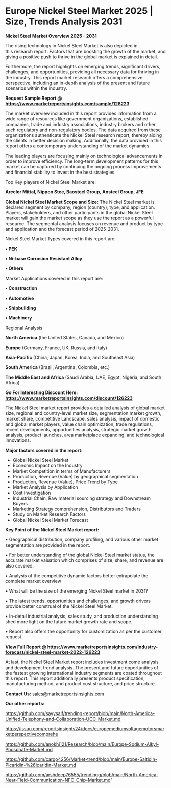  # Europe Nickel Steel Market 2025 | Size, Trends Analysis 2031

<Strong> Nickel Steel Market Overview 2025 - 2031</strong>

The rising technology in Nickel Steel Market is also depicted in this research report. Factors that are boosting the growth of the market, and giving a positive push to thrive in the global market is explained in detail.

Furthermore, the report highlights on emerging trends, significant drivers, challenges, and opportunities, providing all necessary data for thriving in the industry. This report market research offers a comprehensive perspective, including an in-depth analysis of the present and future scenarios within the industry.

<strong>Request Sample Report @ <a href=https://www.marketreportsinsights.com/sample/126223>https://www.marketreportsinsights.com/sample/126223</a></strong>

The market overview included in this report provides information from a wide range of resources like government organizations, established companies, trade and industry associations, industry brokers and other such regulatory and non-regulatory bodies. The data acquired from these organizations authenticate the Nickel Steel research report, thereby aiding the clients in better decision making. Additionally, the data provided in this report offers a contemporary understanding of the market dynamics.

The leading players are focusing mainly on technological advancements in order to improve efficiency. The long-term development patterns for this market can be captured by continuing the ongoing process improvements and financial stability to invest in the best strategies.

Top Key players of Nickel Steel Market are:

<strong>Arcelor Mittal, Nippon Stee, Baosteel Group, Ansteel Group, JFE</strong>

<strong><b>Global Nickel Steel Market Scope and Size:</b></strong>
The Nickel Steel market is declared segment by company, region (country), type, and application. Players, stakeholders, and other participants in the global Nickel Steel market will gain the market scope as they use the report as a powerful resource. The segmental analysis focuses on revenue and product by type and application and the forecast period of 2025-2031.

Nickel Steel Market Types covered in this report are:

<strong>• PEK

• Ni-base Corrosion Resistant Alloy

• Others</strong>

Market Applications covered in this report are:

<strong>• Construction 

• Automotive 

• Shipbuilding 

• Machinery</strong> 

Regional Analysis

<strong>North America</strong> (the United States, Canada, and Mexico)

<strong>Europe</strong> (Germany, France, UK, Russia, and Italy)

<strong>Asia-Pacific</strong> (China, Japan, Korea, India, and Southeast Asia)

<strong>South America</strong> (Brazil, Argentina, Colombia, etc.)

<strong>The Middle East and Africa</strong> (Saudi Arabia, UAE, Egypt, Nigeria, and South Africa)

<strong>Go For Interesting Discount Here: <a href=https://www.marketreportsinsights.com/discount/126223>https://www.marketreportsinsights.com/discount/126223</a></strong>

The Nickel Steel market report provides a detailed analysis of global market size, regional and country-level market size, segmentation market growth, market share, competitive Landscape, sales analysis, impact of domestic and global market players, value chain optimization, trade regulations, recent developments, opportunities analysis, strategic market growth analysis, product launches, area marketplace expanding, and technological innovations.

<strong><b>Major factors covered in the report:</b></strong>
<ul>
  <li>Global Nickel Steel Market </li>
  <li>Economic Impact on the Industry</li>
  <li>Market Competition in terms of Manufacturers</li>
  <li>Production, Revenue (Value) by geographical segmentation</li>
  <li>Production, Revenue (Value), Price Trend by Type</li>
  <li>Market Analysis by Application</li>
  <li>Cost Investigation</li>
  <li>Industrial Chain, Raw material sourcing strategy and Downstream Buyers</li>
  <li>Marketing Strategy comprehension, Distributors and Traders</li>
  <li>Study on Market Research Factors</li>
  <li>Global Nickel Steel Market Forecast</li>
</ul>

<strong><b>Key Point of the Nickel Steel Market report:</b></strong>

• Geographical distribution, company profiling, and various other market segmentation are provided in the report.

• For better understanding of the global Nickel Steel market status, the accurate market valuation which comprises of size, share, and revenue are also covered.

• Analysis of the competitive dynamic factors better extrapolate the complete market overview

• What will be the size of the emerging Nickel Steel market in 2031?

• The latest trends, opportunities and challenges, and growth drivers provide better construal of the Nickel Steel Market.

• In-detail industrial analysis, sales study, and production understanding shed more light on the future market growth rate and scope.

• Report also offers the opportunity for customization as per the customer request.

<strong><b>View Full Report @ <a href=https://www.marketreportsinsights.com/industry-forecast/nickel-steel-market-2022-126223>https://www.marketreportsinsights.com/industry-forecast/nickel-steel-market-2022-126223</a></b></strong>


At last, the Nickel Steel Market report includes investment come analysis and development trend analysis. The present and future opportunities of the fastest growing international industry segments are coated throughout this report. This report additionally presents product specification, manufacturing method, and product cost structure, and price structure.

<strong>Contact Us:</strong>
sales@marketreportsinsights.com

<strong>Our other reports:</strong>

<a href=https://github.com/sayysaif/trending-report/blob/main/North-America-Unified-Telephony-and-Collaboration-UCC-Market.md>https://github.com/sayysaif/trending-report/blob/main/North-America-Unified-Telephony-and-Collaboration-UCC-Market.md</a>

<a href=https://issuu.com/reportsinsights24/docs/europemediumvoltagemotorsmarketperspectivecomprehe>https://issuu.com/reportsinsights24/docs/europemediumvoltagemotorsmarketperspectivecomprehe</a>

<a href=https://github.com/anokhi121/Research/blob/main/Europe-Sodium-Alkyl-Phosphate-Market.md>https://github.com/anokhi121/Research/blob/main/Europe-Sodium-Alkyl-Phosphate-Market.md</a>

<a href=https://github.com/cargo4256/Market-trend/blob/main/Europe-Saltidin-Picaridin-%26Icaridin-Market.md>https://github.com/cargo4256/Market-trend/blob/main/Europe-Saltidin-Picaridin-%26Icaridin-Market.md</a>

<a href=https://github.com/arshdeep76555/trendingg/blob/main/North-America-Near-Field-Communication-NFC-Chip-Market.md>https://github.com/arshdeep76555/trendingg/blob/main/North-America-Near-Field-Communication-NFC-Chip-Market.md</a>"
